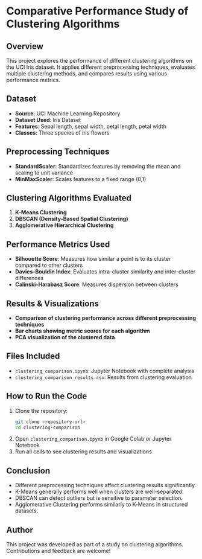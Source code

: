 # Comparative Performance Study of Clustering Algorithms

## Overview
This project explores the performance of different clustering algorithms on the UCI Iris dataset. It applies different preprocessing techniques, evaluates multiple clustering methods, and compares results using various performance metrics.

## Dataset
- **Source**: UCI Machine Learning Repository
- **Dataset Used**: Iris Dataset
- **Features**: Sepal length, sepal width, petal length, petal width
- **Classes**: Three species of iris flowers

## Preprocessing Techniques
- **StandardScaler**: Standardizes features by removing the mean and scaling to unit variance
- **MinMaxScaler**: Scales features to a fixed range (0,1)

## Clustering Algorithms Evaluated
1. **K-Means Clustering**
2. **DBSCAN (Density-Based Spatial Clustering)**
3. **Agglomerative Hierarchical Clustering**

## Performance Metrics Used
- **Silhouette Score**: Measures how similar a point is to its cluster compared to other clusters
- **Davies-Bouldin Index**: Evaluates intra-cluster similarity and inter-cluster differences
- **Calinski-Harabasz Score**: Measures dispersion between clusters

## Results & Visualizations
- **Comparison of clustering performance across different preprocessing techniques**
- **Bar charts showing metric scores for each algorithm**
- **PCA visualization of the clustered data**

## Files Included
- `clustering_comparison.ipynb`: Jupyter Notebook with complete analysis
- `clustering_comparison_results.csv`: Results from clustering evaluation

## How to Run the Code
1. Clone the repository:
   ```bash
   git clone <repository-url>
   cd clustering-comparison
   ```
2. Open `clustering_comparison.ipynb` in Google Colab or Jupyter Notebook
3. Run all cells to see clustering results and visualizations

## Conclusion
- Different preprocessing techniques affect clustering results significantly.
- K-Means generally performs well when clusters are well-separated.
- DBSCAN can detect outliers but is sensitive to parameter selection.
- Agglomerative Clustering performs similarly to K-Means in structured datasets.

## Author
This project was developed as part of a study on clustering algorithms. Contributions and feedback are welcome!


